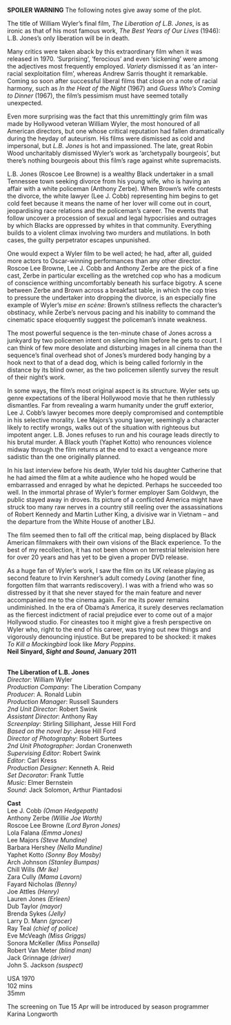 
**SPOILER WARNING** The following notes give away some of the plot.

The title of William Wyler’s final film, _The Liberation of L.B. Jones_, is as ironic as that of his most famous work, _The Best Years of Our Lives_ (1946): L.B. Jones’s only liberation will be in death.

Many critics were taken aback by this extraordinary film when it was released in 1970. ‘Surprising’, ‘ferocious’ and even ‘sickening’ were among the adjectives most frequently employed. _Variety_ dismissed it as ‘an inter-racial sexploitation film’, whereas Andrew Sarris thought it remarkable. Coming so soon after successful liberal films that close on a note of racial harmony, such as _In the Heat of the Night_ (1967) and _Guess Who’s Coming to Dinner_ (1967), the film’s pessimism must have seemed totally unexpected.

Even more surprising was the fact that this unremittingly grim film was made by Hollywood veteran William Wyler, the most honoured of all American directors, but one whose critical reputation had fallen dramatically during the heyday of auteurism. His films were dismissed as cold and impersonal, but _L.B. Jones_ is hot and impassioned. The late, great Robin Wood uncharitably dismissed Wyler’s work as ‘archetypally bourgeois’, but there’s nothing bourgeois about this film’s rage against white supremacists.

L.B. Jones (Roscoe Lee Browne) is a wealthy Black undertaker in a small Tennessee town seeking divorce from his young wife, who is having an affair with a white policeman (Anthony Zerbe). When Brown’s wife contests the divorce, the white lawyer (Lee J. Cobb) representing him begins to get cold feet because it means the name of her lover will come out in court, jeopardising race relations and the policeman’s career. The events that follow uncover a procession of sexual and legal hypocrisies and outrages by which Blacks are oppressed by whites in that community. Everything builds to a violent climax involving two murders and mutilations. In both cases, the guilty perpetrator escapes unpunished.

One would expect a Wyler film to be well acted; he had, after all, guided more actors to Oscar-winning performances than any other director. Roscoe Lee Browne, Lee J. Cobb and Anthony Zerbe are the pick of a fine cast, Zerbe in particular excelling as the wretched cop who has a modicum of conscience writhing uncomfortably beneath his surface bigotry. A scene between Zerbe and Brown across a breakfast table, in which the cop tries to pressure the undertaker into dropping the divorce, is an especially fine example of Wyler’s _mise en scène_: Brown’s stillness reflects the character’s obstinacy, while Zerbe’s nervous pacing and his inability to command the cinematic space eloquently suggest the policeman’s innate weakness.

The most powerful sequence is the ten-minute chase of Jones across a junkyard by two policemen intent on silencing him before he gets to court. I can think of few more desolate and disturbing images in all cinema than the sequence’s final overhead shot of Jones’s murdered body hanging by a hook next to that of a dead dog, which is being called forlornly in the distance by its blind owner, as the two policemen silently survey the result of their night’s work.

In some ways, the film’s most original aspect is its structure. Wyler sets up genre expectations of the liberal Hollywood movie that he then ruthlessly dismantles. Far from revealing a warm humanity under the gruff exterior, Lee J. Cobb’s lawyer becomes more deeply compromised and contemptible in his selective morality. Lee Majors’s young lawyer, seemingly a character likely to rectify wrongs, walks out of the situation with righteous but impotent anger. L.B. Jones refuses to run and his courage leads directly to his brutal murder. A Black youth (Yaphet Kotto) who renounces violence midway through the film returns at the end to exact a vengeance more sadistic than the one originally planned.

In his last interview before his death, Wyler told his daughter Catherine that he had aimed the film at a white audience who he hoped would be embarrassed and enraged by what he depicted. Perhaps he succeeded too well. In the immortal phrase of Wyler’s former employer Sam Goldwyn, the public stayed away in droves. Its picture of a conflicted America might have struck too many raw nerves in a country still reeling over the assassinations of Robert Kennedy and Martin Luther King, a divisive war in Vietnam – and the departure from the White House of another LBJ.

The film seemed then to fall off the critical map, being displaced by Black American filmmakers with their own visions of the Black experience. To the best of my recollection, it has not been shown on terrestrial television here for over 20 years and has yet to be given a proper DVD release.

As a huge fan of Wyler’s work, I saw the film on its UK release playing as second feature to Irvin Kershner’s adult comedy _Loving_ (another fine, forgotten film that warrants rediscovery). I was with a friend who was so distressed by it that she never stayed for the main feature and never accompanied me to the cinema again. For me its power remains undiminished. In the era of Obama’s America, it surely deserves reclamation as the fiercest indictment of racial prejudice ever to come out of a major Hollywood studio. For cineastes too it might give a fresh perspective on Wyler who, right to the end of his career, was trying out new things and vigorously denouncing injustice. But be prepared to be shocked: it makes _To Kill a Mockingbird_ look like _Mary Poppins_.  
**Neil Sinyard, _Sight and Sound_, January 2011**
<br><br>

**The Liberation of L.B. Jones**  
_Director_: William Wyler  
_Production Company_: The Liberation Company  
_Producer_: A. Ronald Lubin  
_Production Manager_: Russell Saunders  
_2nd Unit Director_: Robert Swink  
_Assistant Director_: Anthony Ray  
_Screenplay_: Stirling Silliphant, Jesse Hill Ford  
_Based on the novel by_: Jesse Hill Ford  
_Director of Photography_: Robert Surtees  
_2nd Unit Photographer_: Jordan Cronenweth  
_Supervising Editor_: Robert Swink  
_Editor_: Carl Kress  
_Production Designer_: Kenneth A. Reid  
_Set Decorator_: Frank Tuttle  
_Music_: Elmer Bernstein  
_Sound_: Jack Solomon, Arthur Piantadosi

**Cast**  
Lee J. Cobb _(Oman Hedgepath)_  
Anthony Zerbe _(Willie Joe Worth)_  
Roscoe Lee Browne _(Lord Byron Jones)_  
Lola Falana _(Emma Jones)_  
Lee Majors _(Steve Mundine)_  
Barbara Hershey _(Nella Mundine)_  
Yaphet Kotto _(Sonny Boy Mosby)_  
Arch Johnson _(Stanley Bumpas)_  
Chill Wills _(Mr Ike)_  
Zara Cully _(Mama Lavorn)_  
Fayard Nicholas _(Benny)_  
Joe Attles _(Henry)_  
Lauren Jones _(Erleen)_  
Dub Taylor _(mayor)_  
Brenda Sykes _(Jelly)_  
Larry D. Mann _(grocer)_  
Ray Teal _(chief of police)_  
Eve McVeagh _(Miss Griggs)_  
Sonora McKeller _(Miss Ponsella)_  
Robert Van Meter _(blind man)_  
Jack Grinnage _(driver)_  
John S. Jackson _(suspect)_

USA 1970  
102 mins  
35mm

The screening on Tue 15 Apr will be introduced by season programmer Karina Longworth
<br><br>
<!--stackedit_data:
eyJoaXN0b3J5IjpbMTc3MDkzNzU4Nl19
-->